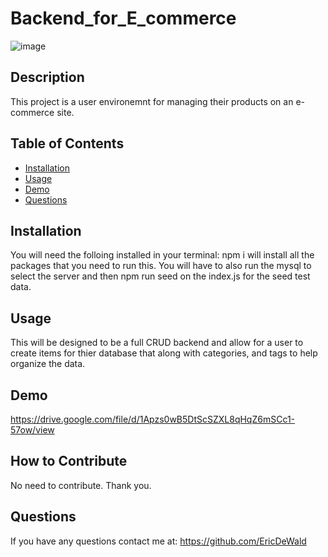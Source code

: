 # Backend_for_E_commerce

![image](https://user-images.githubusercontent.com/16121983/154817923-79a720d1-74d1-473b-8af8-a50c7a886bfc.png)

## Description

This project is a user environemnt for managing their products on an e-commerce site.

## Table of Contents

- [Installation](#installation)
- [Usage](#usage)
- [Demo](#demo)
- [Questions](#questions)
## Installation

You will need the folloing installed in your terminal: npm i will install all the packages that you need to run this. You will have to also run the mysql to select the server and then npm run seed on the index.js for the seed test data. 

## Usage

This will be designed to be a full CRUD backend and allow for a user to create items for thier database that along with categories, and tags to help organize the data. 

## Demo

https://drive.google.com/file/d/1Apzs0wB5DtScSZXL8qHqZ6mSCc1-57ow/view

## How to Contribute

No need to contribute. Thank you.

## Questions

If you have any questions contact me at: https://github.com/EricDeWald
